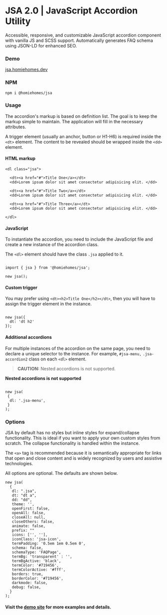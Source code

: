 # JSA 2.0 | JavaScript Accordion Utility

Accessible, responsive, and customizable JavaScript accordion component with vanilla JS and SCSS support. Automatically generates FAQ schema using JSON-LD for enhanced SEO.

### Demo

[jsa.homiehomes.dev](https://jsa.homiehomes.dev/)

### NPM

```
npm i @homiehomes/jsa
```

### Usage

The accordion's markup is based on definition list. The goal is to keep the markup simple to maintain. The application will fill in the necessary attributes.

A trigger element (usually an anchor, button or H1-H6) is required inside the `<dt>` element. The content to be revealed should be wrapped inside the `<dd>` element.

#### HTML markup

```
<dl class="jsa">

  <dt><a href="#">Title One</a></dt>
  <dd>Lorem ipsum dolor sit amet consectetur adipisicing elit. </dd>

  <dt><a href="#">Title Two</a></dt>
  <dd>Lorem ipsum dolor sit amet consectetur adipisicing elit. </dd>

  <dt><a href="#">Title Three</a></dt>
  <dd>Lorem ipsum dolor sit amet consectetur adipisicing elit. </dd>

</dl>
```

#### JavaScript

To instantiate the accordion, you need to include the JavaScript file and create a new instance of the accordion class.

The `<dl>` element should have the class `.jsa` applied to it.


```

import { jsa } from '@homiehomes/jsa';

new jsa();

```

#### Custom trigger
You may prefer using `<dt><h2>Title One</h2></dt>`, then you will have to assign the trigger element in the instance.

```

new jsa({
  dt: 'dt h2'
});

```

#### Additional accordions
For multiple instances of the accordion on the same page, you need to declare a unique selector to the instance. For example,  `#jsa-menu,` `.jsa-accordion2` class on each `<dl>` element.


> **CAUTION:** Nested accordions is not supported.


**Nested accordions is not supported**
```

new jsa(
 {
  dl: '.jsa-menu',
 }
);

```
### Options

JSA by default has no styles but inline styles for expand/collapse functionality. This is ideal if you want to apply your own custom styles from scratch. The collapse functionality is handled within the instance.

The `<a>` tag is recommended because it is semantically appropriate for links that open and close content and is widely recognized by users and assistive technologies.


All options are optional. The defaults are shown below.

```
new jsa(
  {
   dl: ".jsa",
   dt: "dt a",
   dd: "dd",
   theme: '', 
   openFirst: false,
   openAll: false,
   closeAll: null, 
   closeOthers: false,
   animate: false,
   prefix: "" 
   icons: ['', ''], 
   iconClass: 'jsa-icon', 
   termPadding: '0.5em 1em 0.5em 0', 
   schema: false,
   schemaType: 'FAQPage',
   termBg: 'transparent' : '',
   termBgActive: 'black',
   termColor: '#719456',
   termColorActive: '#fff',
   borders: true,
   borderColor: '#719456',
   darkmode: false,
   debug: false,
  }
);
```


#### Visit the [demo site](https://jsa.homiehomes.dev/) for more examples and details.